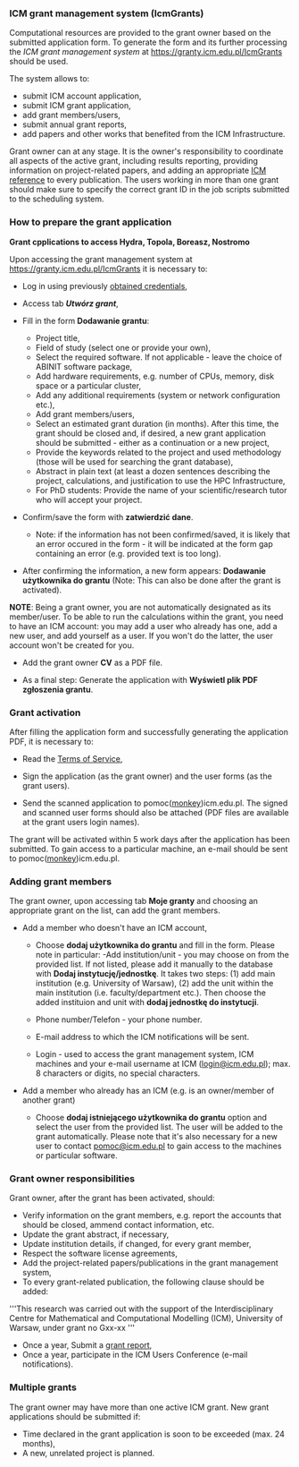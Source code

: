 ### ICM grant management system (IcmGrants)

Computational resources are provided to the grant owner based on the
submitted application form. To generate the form and its further
processing the *ICM grant management system* at
<https://granty.icm.edu.pl/IcmGrants> should be used.

The system allows to:

- submit ICM account application,
- submit ICM grant application,
- add grant members/users,
- submit annual grant reports,
- add papers and other works that benefited from the ICM Infrastructure.

Grant owner can at any stage. 
It is the owner's responsibility to coordinate all
aspects of the active grant, including results reporting, providing
information on project-related papers, and adding an appropriate 
[ICM reference](./rozliczanie_grantu.en.md) to every publication. 
The users working in more than one grant should make sure to specify the correct
grant ID in the job scripts submitted to the scheduling system.

### How to prepare the grant application

**Grant cpplications to access Hydra, Topola, Boreasz, Nostromo**

Upon accessing the grant management system at
<https://granty.icm.edu.pl/IcmGrants> it is necessary to:

  - Log in using previously [obtained credentials](./zakladanie_konta.en.md),
  - Access tab ***Utwórz grant***,
  - Fill in the form **Dodawanie grantu**:
    - Project title,
    - Field of study (select one or provide your own),
    - Select the required software. If not applicable - leave the choice of ABINIT software package,
    - Add hardware requirements, e.g. number of CPUs, memory, disk space or a particular cluster,
    - Add any additional requirements (system or network configuration etc.),
    - Add grant members/users,
    - Select an estimated grant duration (in months). After this time, the grant should be closed and, if desired, a new grant application should be submitted - either as a continuation or a new project,
    - Provide the keywords related to the project and used methodology (those will be used for searching the grant database),
    - Abstract in plain text (at least a dozen sentences describing the project, calculations, and justification to use the HPC Infrastructure,
    - For PhD students: Provide the name of your scientific/research tutor who will accept your project.

  - Confirm/save the form with **zatwierdzić dane**.

      - Note: if the information has not been confirmed/saved, it is likely that an error occured in the form - it will be indicated at the form gap containing an error (e.g. provided text is too long).

  - After confirming the information, a new form appears: **Dodawanie
    użytkownika do grantu** (Note: This can also be done after the
    grant is activated).

**NOTE**: Being a grant owner, you are not automatically designated as its member/user. To be able to run the calculations within the grant, you need to have an ICM account: you may add a user who already has one, add a new user, and add yourself as a user. If you won't do the latter, the user account won't be created for you.

  - Add the grant owner **CV** as a PDF file.

  - As a final step: Generate the application with **Wyświetl plik PDF zgłoszenia grantu**.

### Grant activation

After filling the application form and successfully generating the application PDF, it is necessary to:

  - Read the [Terms of Service](../O_zasobach_ICM/Formalnosci/regulamin.en.md),

  - Sign the application (as the grant owner) and the user forms (as the grant users).
    
  - Send the scanned application to pomoc([monkey](https://en.wikipedia.org/wiki/At_sign#Names_in_other_languages))icm.edu.pl. The signed and scanned user forms should also be attached (PDF files are available at the grant users login names).

The grant will be activated within 5 work days after the application
has been submitted. To gain access to a particular machine, an e-mail
should be sent to
pomoc([monkey](https://en.wikipedia.org/wiki/At_sign#Names_in_other_languages))icm.edu.pl.

### Adding grant members

The grant owner, upon accessing tab **Moje granty** and choosing an
appropriate grant on the list, can add the grant members.

  - Add a member who doesn't have an ICM account,
    - Choose **dodaj użytkownika do grantu** and fill in the form. Please note in particular:
      -Add institution/unit - you may choose on from the provided list. If not listed, please add it manually
    to the database with **Dodaj instytucję/jednostkę**. It takes two
    steps: (1) add main institution (e.g. University of Warsaw), (2)
    add the unit within the main institution (i.e. faculty/department
    etc.). Then choose the added instituion and unit with **dodaj
    jednostkę do instytucji**.

    - Phone number/Telefon - your phone number.

    - E-mail address to which the ICM notifications will be sent.

    - Login - used to access the grant management system, ICM machines and your e-mail username at ICM (login@icm.edu.pl); max. 8 characters or digits, no special characters.
    

  - Add a member who already has an ICM (e.g. is an owner/member of another grant)
    - Choose **dodaj istniejącego użytkownika do grantu** option and select the user from the provided list. The user will be added to the grant automatically. Please note that it's also necessary for a new user to contact <pomoc@icm.edu.pl> to gain access to the machines or particular software.

### Grant owner responsibilities

Grant owner, after the grant has been activated, should:

  - Verify information on the grant members, e.g. report the accounts that should be closed, ammend contact information, etc.
  - Update the grant abstract, if necessary,
  - Update institution details, if changed, for every grant member,
  - Respect the software license agreements,
  - Add the project-related papers/publications in the grant management system,
  - To every grant-related publication, the following clause should be added:

  '''This research was carried out with the support of the
Interdisciplinary Centre for Mathematical and Computational Modelling
(ICM), University of Warsaw, under grant no Gxx-xx '''

  - Once a year, Submit a [grant report](./rozliczanie_grantu.en.md),
  - Once a year, participate in the ICM Users Conference (e-mail notifications).

### Multiple grants

The grant owner may have more than one active ICM grant. New grant applications should be submitted if:

  - Time declared in the grant application is soon to be exceeded (max. 24 months),
  - A new, unrelated project is planned.
  